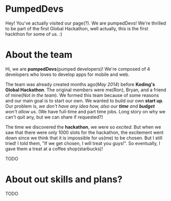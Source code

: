 PumpedDevs
================
Hey! You've actually visited our page(?). We are pumpedDevs! We're thrilled to be part of the first Global Hackathon, well actually, this is the first hackthon for some of us. :)


About the team
===========================
Hi, we are **pumpedDevs**(pumped developers)! We're composed of 4 developers who loves to develop apps for mobile and web.

The team was already created months ago(*May 2014*) before **Koding's Global Hackathon**. The original members were me(Ron), Bryan, and a friend of mine(*Not in the team*). We formed this team because of some reasons and our main goal is to start our own. We wanted to build our own **start up**. Our problem is, *we don't have any idea how, also our **time** and **budget** won't allow us*. (We have full-time and part time jobs. Long story on why we can't quit any, but we can share if requested?)

The time we discovered the **hackathon**, we were so *excited*. But when we saw that there were only 1000 slots for the hackathon, the excitement went down since we think that it is impossible for us(me) to be chosen. But I still tried! I told them, "If we get chosen, I will treat you guys!". So eventually, I gave them a treat at a coffee shop(starbucks)!

TODO


About out skills and plans?
=======
TODO
